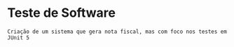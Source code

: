 # Teste de Software

```Criação de um sistema que gera nota fiscal, mas com foco nos testes em JUnit 5```
